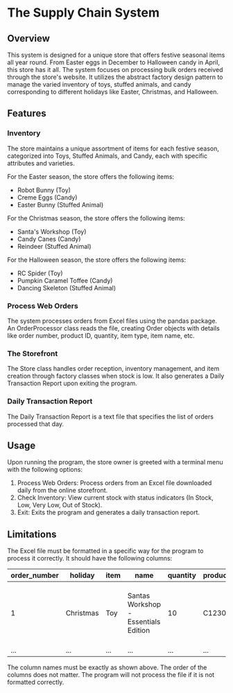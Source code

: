 # The Supply Chain System

## Overview

This system is designed for a unique store that offers festive seasonal items all year round. From Easter eggs in December to Halloween candy in April, this store has it all. The system focuses on processing bulk orders received through the store's website. It utilizes the abstract factory design pattern to manage the varied inventory of toys, stuffed animals, and candy corresponding to different holidays like Easter, Christmas, and Halloween.

## Features

### Inventory
The store maintains a unique assortment of items for each festive season, categorized into Toys, Stuffed Animals, and Candy, each with specific attributes and varieties. 

For the Easter season, the store offers the following items:
- Robot Bunny (Toy)
- Creme Eggs (Candy)
- Easter Bunny (Stuffed Animal)

For the Christmas season, the store offers the following items:
- Santa's Workshop (Toy)
- Candy Canes (Candy)
- Reindeer (Stuffed Animal)

For the Halloween season, the store offers the following items:
- RC Spider (Toy)
- Pumpkin Caramel Toffee (Candy)
- Dancing Skeleton (Stuffed Animal)

### Process Web Orders
The system processes orders from Excel files using the pandas package. An OrderProcessor class reads the file, creating Order objects with details like order number, product ID, quantity, item type, item name, etc.

### The Storefront
The Store class handles order reception, inventory management, and item creation through factory classes when stock is low. It also generates a Daily Transaction Report upon exiting the program.

### Daily Transaction Report
The Daily Transaction Report is a text file that specifies the list of orders processed that day.

## Usage

Upon running the program, the store owner is greeted with a terminal menu with the following options:

1. Process Web Orders: Process orders from an Excel file downloaded daily from the online storefront.
2. Check Inventory: View current stock with status indicators (In Stock, Low, Very Low, Out of Stock).
3. Exit: Exits the program and generates a daily transaction report.

## Limitations

The Excel file must be formatted in a specific way for the program to process it correctly. It should have the following columns:

| order_number | holiday   | item | name                                 | quantity | product_id | description                                               | has_batteries | min_age | dimensions | num_rooms | speed | jump_height | has_glow | spider_type | num_sound | colour | has_lactose | has_nuts | variety | pack_size | stuffing | size | fabric |
|--------------|-----------|------|--------------------------------------|----------|------------|-----------------------------------------------------------|---------------|---------|------------|-----------|-------|-------------|----------|-------------|-----------|--------|-------------|----------|---------|-----------|----------|------|--------|
| 1            | Christmas | Toy  | Santas Workshop - Essentials Edition | 10       | C1230T     | The most sought after christmas present! Get yours today! | N             | 5       | 50,90      | 4         |       |             |          |             |           |        |             |          |         |           |          |      |        |
| ...          | ...       | ...  | ...                                  | ...      | ...        | ...                                                       | ...           | ...     | ...        | ...       | ...   | ...         | ...      | ...         | ...       | ...    | ...         | ...      | ...     | ...       | ...      | ...  | ...    |

The column names must be exactly as shown above. The order of the columns does not matter. The program will not process the file if it is not formatted correctly.